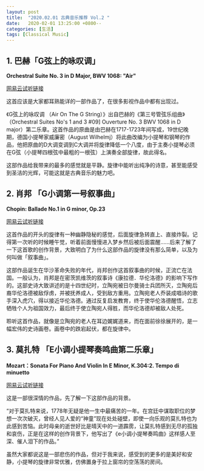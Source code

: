 ```yaml
---
layout: post
title:  "2020.02.01 古典音乐推荐 Vol.2 "
date:   2020-02-01 13:25:00 +0800--
categories: [生活]
tags: [Classical Music]
---
```


## 1. 巴赫「G弦上的咏叹调」

**Orchestral Suite No. 3 in D Major, BWV 1068: "Air"**

[网易云试听链接](https://music.163.com/song?id=16409470&userid=41254148)

这首应该是大家都耳熟能详的一部作品了，在很多影视作品中都有出现过。

《G弦上的咏叹调 （Air On The G String）》出自巴赫的《第三号管弦乐组曲》（Orchestral Suites No's 1 and 3 #09] Ouverture No. 3 BWV 1068 in D major）第二乐章。这首作品的原曲是由巴赫在1717-1723年间写成，19世纪晚期，德国小提琴家威廉密（August Wilhelmj）将此曲改编为小提琴和钢琴的作品，他把原曲的D大调变调到C大调并将旋律降低一个八度，由于主奏小提琴必须在G弦（小提琴四根弦中最粗的一根弦）上演奏全部旋律，故此得名。

这部作品给我带来的最多的感觉就是平静。旋律中能听出纯净的诗意，甚至能感受到圣洁的光辉，可能这就是古典音乐的魅力吧。


## 2. 肖邦 「G小调第一号叙事曲」

**Chopin: Ballade No.1 in G minor, Op.23**

[网易云试听链接](https://music.163.com/song?id=32696188&userid=41254148)

这首作品的开头的旋律有一种幽静隐秘的感觉，后面旋律急转直上、直接炸裂。记得第一次听的时候睡午觉，听着前面慢慢进入梦乡然后被后面震醒……后来了解了一下这首歌的创作背景，大致明白了为什么这部作品的旋律没有那么简单，以及为何叫做「叙事曲」。

这部作品诞生在华沙革命失败的年代，肖邦创作这首叙事曲的时候，正流亡在法国。一般认为，肖邦是在密茨凯维茨的叙事诗《康拉德．华伦洛德》的影响下写作的。这部史诗大致讲述的是十四世纪时，立陶宛被日尔曼骑士兵团所灭，立陶宛后裔华伦洛德被敌俘虏，并被抚养成人，受到敌方重用。立陶宛老人乔装成唱诗的歌手深入虎穴，得以接近华伦洛德。通过反复启发教育，终于使华伦洛德醒悟，立志牺牲个人为祖国效力，最后终于使立陶宛人得胜，而华伦洛德却被敌人处死。

聆听这首作品，就像是立陶宛的老人在耳边娓娓道来，而在面前徐徐展开的，是一幅宏伟的史诗画卷。画卷中的跌宕起伏，都在旋律中。


## 3. 莫扎特 「E小调小提琴奏鸣曲第二乐章」

**Mozart：Sonata For Piano And Violin In E Minor, K.304:2. Tempo di minuetto**

[网易云试听链接](https://music.163.com/song?id=36947011&userid=41254148)

这是一部很深情的作品，先了解一下这部作品的背景。

“对于莫扎特来说，1778年无疑是他一生中最痛苦的一年。在宫廷中谋取职位的梦想一次次破灭，曾经人见人爱的“神童”现在处处碰壁，即使一向乐观的莫扎特也为此感到苦恼。此时母亲的逝世好比是晴天中的一道霹雳，让莫扎特感到无尽的孤独和哀伤，正是在这样的创作背景下，他写出了《e小调小提琴奏鸣曲》这样感人至深、催人泪下的作品。”

虽然大家都说这是一部悲伤的作品，但对于我来说，感受到的更多的是美好和安静，小提琴的旋律非常优雅，仿佛置身于拉上窗帘的空荡荡的房间。